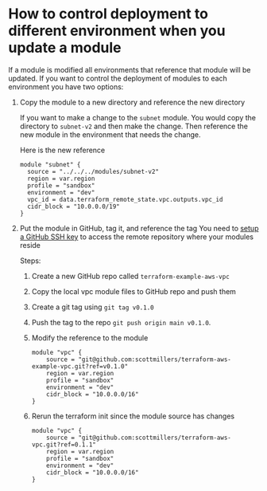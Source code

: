 # How to control deployment to different environment when you update a module

If a module is modified all environments that reference that module will be updated. If you want to control the deployment of modules to each environment you have two options:


1. Copy the module to a new directory and reference the new directory

    If you want to make a change to the `subnet` module. You would copy the directory to `subnet-v2` and then make the change.  Then reference the new module in the environment that needs the change.

    Here is the new reference

    ```
    module "subnet" {
      source = "../../../modules/subnet-v2"
      region = var.region
      profile = "sandbox"
      environment = "dev"
      vpc_id = data.terraform_remote_state.vpc.outputs.vpc_id
      cidr_block = "10.0.0.0/19"
    }
    ```

2. Put the module in GitHub, tag it, and reference the tag
  You need to [setup a GitHub SSH key](#setup-github-ssh-key) to access the remote repository where your modules reside
  
    Steps:
      1. Create a new GitHub repo called `terraform-example-aws-vpc` 
      2. Copy the local vpc module files to GitHub repo and push them
      3. Create a git tag using `git tag v0.1.0` 
      4. Push the tag to the repo `git push origin main v0.1.0`.  
      5. Modify the reference to the module
          ```
          module "vpc" {
              source = "git@github.com:scottmillers/terraform-aws-example-vpc.git?ref=v0.1.0"
              region = var.region
              profile = "sandbox"
              environment = "dev"
              cidr_block = "10.0.0.0/16"
          }
          ```
      6. Rerun the terraform init since the module source has changes

          ```
          module "vpc" {
              source = "git@github.com:scottmillers/terraform-aws-vpc.git?ref=0.1.1"
              region = var.region
              profile = "sandbox"
              environment = "dev"
              cidr_block = "10.0.0.0/16"
          }
          ```

